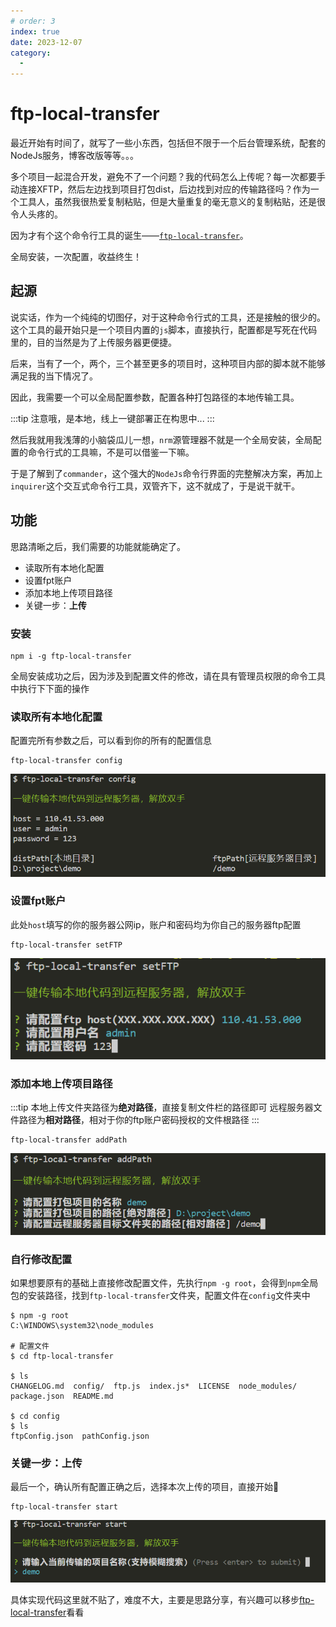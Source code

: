 ```yaml
---
# order: 3
index: true
date: 2023-12-07
category:
  - 
---
```


# ftp-local-transfer

最近开始有时间了，就写了一些小东西，包括但不限于一个后台管理系统，配套的NodeJs服务，博客改版等等。。。

多个项目一起混合开发，避免不了一个问题？我的代码怎么上传呢？每一次都要手动连接XFTP，然后左边找到项目打包dist，后边找到对应的传输路径吗？作为一个工具人，虽然我很热爱复制粘贴，但是大量重复的毫无意义的复制粘贴，还是很令人头疼的。

因为才有个这个命令行工具的诞生——[`ftp-local-transfer`](https://www.npmjs.com/package/ftp-local-transfer)。

全局安装，一次配置，收益终生！

## 起源

说实话，作为一个纯纯的切图仔，对于这种命令行式的工具，还是接触的很少的。这个工具的最开始只是一个项目内置的`js`脚本，直接执行，配置都是写死在代码里的，目的当然是为了上传服务器更便捷。

后来，当有了一个，两个，三个甚至更多的项目时，这种项目内部的脚本就不能够满足我的当下情况了。

因此，我需要一个可以全局配置参数，配置各种打包路径的本地传输工具。

:::tip
注意哦，是本地，线上一键部署正在构思中...
:::

然后我就用我浅薄的小脑袋瓜儿一想，`nrm`源管理器不就是一个全局安装，全局配置的命令行式的工具嘛，不是可以借鉴一下嘛。

于是了解到了`commander`，这个强大的`NodeJs`命令行界面的完整解决方案，再加上`inquirer`这个交互式命令行工具，双管齐下，这不就成了，于是说干就干。

## 功能

思路清晰之后，我们需要的功能就能确定了。

- 读取所有本地化配置
- 设置fpt账户
- 添加本地上传项目路径
- 关键一步：**上传**

### 安装

```shell
npm i -g ftp-local-transfer
```

全局安装成功之后，因为涉及到配置文件的修改，请在具有管理员权限的命令工具中执行下下面的操作

### 读取所有本地化配置

配置完所有参数之后，可以看到你的所有的配置信息

```shell
ftp-local-transfer config
```

<img src='./imgs/2.png'/>

### 设置fpt账户

此处`host`填写的你的服务器公网ip，账户和密码均为你自己的服务器ftp配置

```shell
ftp-local-transfer setFTP
```

<img src='./imgs/3.png'/>

### 添加本地上传项目路径

:::tip
本地上传文件夹路径为**绝对路径**，直接复制文件栏的路径即可
远程服务器文件路径为**相对路径**，相对于你的ftp账户密码授权的文件根路径
:::

```shell
ftp-local-transfer addPath
```

<img src='./imgs/4.png'/>

### 自行修改配置

如果想要原有的基础上直接修改配置文件，先执行`npm -g root`，会得到`npm`全局包的安装路径，找到`ftp-local-transfer`文件夹，配置文件在`config`文件夹中

```shell
$ npm -g root
C:\WINDOWS\system32\node_modules

# 配置文件
$ cd ftp-local-transfer

$ ls
CHANGELOG.md  config/  ftp.js  index.js*  LICENSE  node_modules/  package.json  README.md

$ cd config
$ ls
ftpConfig.json  pathConfig.json
```

### 关键一步：**上传**

最后一个，确认所有配置正确之后，选择本次上传的项目，直接开始🍅

```shell
ftp-local-transfer start
```

<img src='./imgs/5.png'/>

具体实现代码这里就不贴了，难度不大，主要是思路分享，有兴趣可以移步[ftp-local-transfer](https://github.com/liwangying55555/ftp-local-transfer)看看
